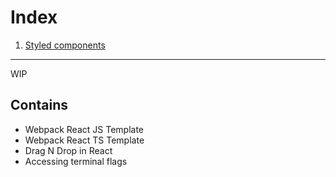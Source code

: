 # Index

1. [Styled components](./ui_libraries/styled_components/README.md)

---

WIP

## Contains

-   Webpack React JS Template
-   Webpack React TS Template
-   Drag N Drop in React
-   Accessing terminal flags

